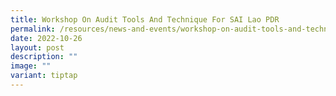 ```yaml
---
title: Workshop On Audit Tools And Technique For SAI Lao PDR
permalink: /resources/news-and-events/workshop-on-audit-tools-and-technique/
date: 2022-10-26
layout: post
description: ""
image: ""
variant: tiptap
---
```

